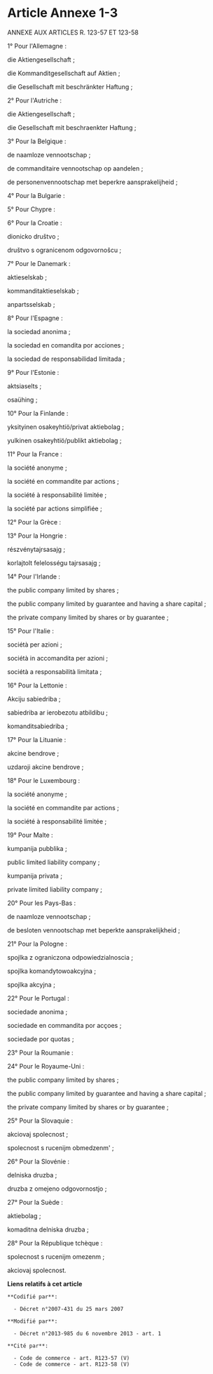 # Article Annexe 1-3

ANNEXE AUX ARTICLES R. 123-57 ET 123-58

1° Pour l'Allemagne :

die Aktiengesellschaft ;

die Kommanditgesellschaft auf Aktien ;

die Gesellschaft mit beschränkter Haftung ;

2° Pour l'Autriche :

die Aktiengesellschaft ;

die Gesellschaft mit beschraenkter Haftung ;

3° Pour la Belgique :

de naamloze vennootschap ;

de commanditaire vennootschap op aandelen ;

de personenvennootschap met beperkre aansprakelijheid ;

4° Pour la Bulgarie :

5° Pour Chypre : 

6° Pour la Croatie :

dionicko društvo ;

društvo s ogranicenom odgovornošcu ;

7° Pour le Danemark :

aktieselskab ;

kommanditaktieselskab ;

anpartsselskab ;

8° Pour l'Espagne :

la sociedad anonima ;

la sociedad en comandita por acciones ;

la sociedad de responsabilidad limitada ;

9° Pour l'Estonie :

aktsiaselts ;

osaühing ;

10° Pour la Finlande :

yksityinen osakeyhtiö/privat aktiebolag ;

yulkinen osakeyhtiö/publikt aktiebolag ;

11° Pour la France :

la société anonyme ;

la société en commandite par actions ;

la société à responsabilité limitée ;

la société par actions simplifiée ;

12° Pour la Grèce :

13° Pour la Hongrie :

részvénytajrsasajg ;

korlajtolt felelosségu tajrsasajg ;

14° Pour l'Irlande :

the public company limited by shares ;

the public company limited by guarantee and having a share capital ;

the private company limited by shares or by guarantee ;

15° Pour l'Italie :

sociétà per azioni ;

sociétà in accomandita per azioni ;

sociétà a responsabilità limitata ;

16° Pour la Lettonie :

Akciju sabiedriba ;

sabiedriba ar ierobezotu atbildibu ;

komanditsabiedriba ;

17° Pour la Lituanie :

akcine bendrove ;

uzdaroji akcine bendrove ;

18° Pour le Luxembourg :

la société anonyme ;

la société en commandite par actions ;

la société à responsabilité limitée ;

19° Pour Malte :

kumpanija pubblika ;

public limited liability company ;

kumpanija privata ;

private limited liability company ;

20° Pour les Pays-Bas :

de naamloze vennootschap ;

de besloten vennootschap met beperkte aansprakelijkheid ;

21° Pour la Pologne :

spojlka z ograniczona odpowiedzialnoscia ;

spojlka komandytowoakcyjna ;

spojlka akcyjna ;

22° Pour le Portugal :

sociedade anonima ;

sociedade en commandita por acçoes ;

sociedade por quotas ;

23° Pour la Roumanie :

24° Pour le Royaume-Uni :

the public company limited by shares ;

the public company limited by guarantee and having a share capital ;

the private company limited by shares or by guarantee ;

25° Pour la Slovaquie :

akciovaj spolecnost ;

spolecnost s rucenijm obmedzenm' ;

26° Pour la Slovénie :

delniska druzba ;

druzba z omejeno odgovornostjo ;

27° Pour la Suède :

aktiebolag ;

komaditna delniska druzba ;

28° Pour la République tchèque :

spolecnost s rucenijm omezenm ;

akciovaj spolecnost.

**Liens relatifs à cet article**

	**Codifié par**:

	  - Décret n°2007-431 du 25 mars 2007

	**Modifié par**:

	  - Décret n°2013-985 du 6 novembre 2013 - art. 1

	**Cité par**:

	  - Code de commerce - art. R123-57 (V)
	  - Code de commerce - art. R123-58 (V)
